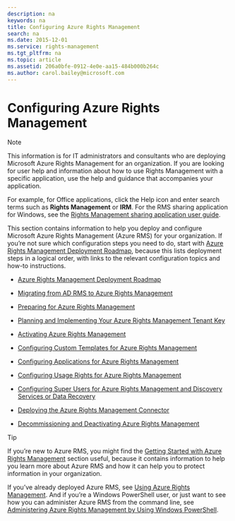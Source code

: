 ```yaml
---
description: na
keywords: na
title: Configuring Azure Rights Management
search: na
ms.date: 2015-12-01
ms.service: rights-management
ms.tgt_pltfrm: na
ms.topic: article
ms.assetid: 206a0bfe-0912-4e0e-aa15-484b000b264c
ms.author: carol.bailey@microsoft.com
---
```

# Configuring Azure Rights Management
> [!NOTE]
> This information is for IT administrators and consultants who are deploying Microsoft Azure Rights Management for an organization. If you are looking for user help and information about how to use Rights Management with a specific application, use the help and guidance that accompanies your application.
> 
> For example, for Office applications, click the Help icon and enter search terms such as **Rights Management** or **IRM**. For the RMS sharing application for Windows, see the [Rights Management sharing application user guide](http://technet.microsoft.com/library/dn339006.aspx).

This section contains information to help you deploy and configure Microsoft Azure Rights Management (Azure RMS) for your organization. If you’re not sure which configuration steps you need to do, start with [Azure Rights Management Deployment Roadmap](../Topic/Azure_Rights_Management_Deployment_Roadmap.md), because this lists deployment steps in a logical order, with links to the relevant configuration topics and how-to instructions.

-   [Azure Rights Management Deployment Roadmap](../Topic/Azure_Rights_Management_Deployment_Roadmap.md)

-   [Migrating from AD RMS to Azure Rights Management](../Topic/Migrating_from_AD_RMS_to_Azure_Rights_Management.md)

-   [Preparing for Azure Rights Management](../Topic/Preparing_for_Azure_Rights_Management.md)

-   [Planning and Implementing Your Azure Rights Management Tenant Key](../Topic/Planning_and_Implementing_Your_Azure_Rights_Management_Tenant_Key.md)

-   [Activating Azure Rights Management](../Topic/Activating_Azure_Rights_Management.md)

-   [Configuring Custom Templates for Azure Rights Management](../Topic/Configuring_Custom_Templates_for_Azure_Rights_Management.md)

-   [Configuring Applications for Azure Rights Management](../Topic/Configuring_Applications_for_Azure_Rights_Management.md)

-   [Configuring Usage Rights for Azure Rights Management](../Topic/Configuring_Usage_Rights_for_Azure_Rights_Management.md)

-   [Configuring Super Users for Azure Rights Management and Discovery Services or Data Recovery](../Topic/Configuring_Super_Users_for_Azure_Rights_Management_and_Discovery_Services_or_Data_Recovery.md)

-   [Deploying the Azure Rights Management Connector](../Topic/Deploying_the_Azure_Rights_Management_Connector.md)

-   [Decommissioning and Deactivating Azure Rights Management](../Topic/Decommissioning_and_Deactivating_Azure_Rights_Management.md)

> [!TIP]
> If you’re new to Azure RMS, you might find the [Getting Started with Azure Rights Management](../Topic/Getting_Started_with_Azure_Rights_Management.md) section useful, because it contains information to help you learn more about Azure RMS and how it can help you to protect information in your organization.
> 
> If you’ve already deployed Azure RMS, see [Using Azure Rights Management](../Topic/Using_Azure_Rights_Management.md). And if you’re a Windows PowerShell user, or just want to see how you can administer Azure RMS from the command line, see [Administering Azure Rights Management by Using Windows PowerShell](../Topic/Administering_Azure_Rights_Management_by_Using_Windows_PowerShell.md).

